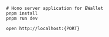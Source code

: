 ```
# Hono server application for EWallet
pnpm install
pnpm run dev
```

```
open http://localhost:{PORT}
```

